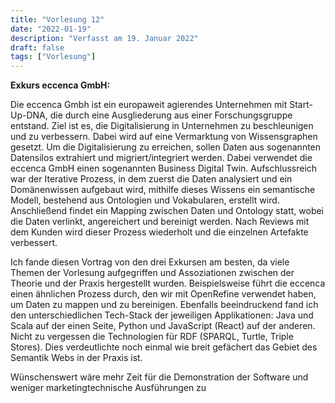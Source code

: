 ```yaml
---
title: "Vorlesung 12"
date: "2022-01-19"
description: "Verfasst am 19. Januar 2022"
draft: false
tags: ["Vorlesung"]
---
```


**Exkurs eccenca GmbH:**

Die eccenca Gmbh ist ein europaweit agierendes Unternehmen mit Start-Up-DNA, die durch eine Ausgliederung aus einer Forschungsgruppe entstand. Ziel ist es, die Digitalisierung in Unternehmen zu beschleunigen und zu verbessern. Dabei wird auf eine Vermarktung von Wissensgraphen gesetzt. Um die Digitalisierung zu erreichen, sollen Daten aus sogenannten Datensilos extrahiert und migriert/integriert werden. Dabei verwendet die eccenca GmbH einen sogenannten Business Digital Twin. Aufschlussreich war der Iterative Prozess, in dem zuerst die Daten analysiert und ein Domänenwissen aufgebaut wird, mithilfe dieses Wissens ein semantische Modell, bestehend aus Ontologien und Vokabularen, erstellt wird. Anschließend findet ein Mapping zwischen Daten und Ontology statt, wobei die Daten verlinkt, angereichert und bereinigt werden. Nach Reviews mit dem Kunden wird dieser Prozess wiederholt und die einzelnen Artefakte verbessert.

Ich fande diesen Vortrag von den drei Exkursen am besten, da viele Themen der Vorlesung aufgegriffen und Assoziationen zwischen der Theorie und der Praxis hergestellt wurden. Beispielsweise führt die eccenca einen ähnlichen Prozess durch, den wir mit OpenRefine verwendet haben, um Daten zu mappen und zu bereinigen. Ebenfalls beeindruckend fand ich den unterschiedlichen Tech-Stack der jeweiligen Applikationen: Java und Scala auf der einen Seite, Python und JavaScript (React) auf der anderen. Nicht zu vergessen die Technologien für RDF (SPARQL, Turtle, Triple Stores). Dies verdeutlichte noch einmal wie breit gefächert das Gebiet des Semantik Webs in der Praxis ist.

Wünschenswert wäre mehr Zeit für die Demonstration der Software und weniger marketingtechnische Ausführungen zu 

